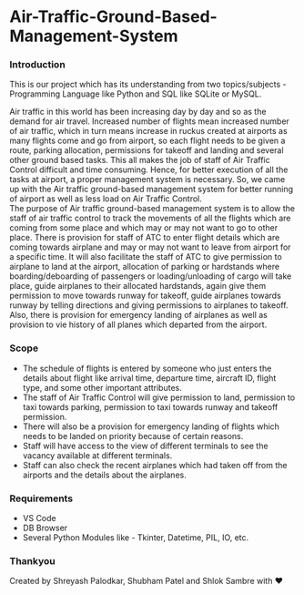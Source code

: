 # Air-Traffic-Ground-Based-Management-System
### Introduction
This is our project which has its understanding from two topics/subjects - Programming Language like Python and SQL like SQLite or MySQL.  
    
Air traffic in this world has been increasing day by day and so as the demand for air travel. 
Increased number of flights mean increased number of air traffic, which in turn means increase in 
ruckus created at airports as many flights come and go from airport, so each flight needs to be 
given a route, parking allocation, permissions for takeoff and landing and several other ground based tasks. This all makes the job of staff of Air Traffic Control difficult and time consuming. 
Hence, for better execution of all the tasks at airport, a proper management system is necessary. 
So, we came up with the Air traffic ground-based management system for better running of airport 
as well as less load on Air Traffic Control.  
The purpose of Air traffic ground-based management system is to allow the staff of air traffic 
control to track the movements of all the flights which are coming from some place and which 
may or may not want to go to other place. There is provision for staff of ATC to enter flight details 
which are coming towards airplane and may or may not want to leave from airport for a specific 
time. It will also facilitate the staff of ATC to give permission to airplane to land at the airport, 
allocation of parking or hardstands where boarding/deboarding of passengers or loading/unloading 
of cargo will take place, guide airplanes to their allocated hardstands, again give them permission 
to move towards runway for takeoff, guide airplanes towards runway by telling directions and 
giving permissions to airplanes to takeoff. Also, there is provision for emergency landing of 
airplanes as well as provision to vie history of all planes which departed from the airport. 

### Scope
- The schedule of flights is entered by someone who just enters the details about flight like arrival 
time, departure time, aircraft ID, flight type, and some other important attributes. 
- The staff of Air Traffic Control will give permission to land, permission to taxi towards parking, 
permission to taxi towards runway and takeoff permission. 
- There will also be a provision for emergency landing of flights which needs to be landed on priority 
because of certain reasons.
- Staff will have access to the view of different terminals to see the vacancy available at different 
terminals.
- Staff can also check the recent airplanes which had taken off from the airports and the details about 
the airplanes.

### Requirements
- VS Code
- DB Browser
- Several Python Modules like - Tkinter, Datetime, PIL, IO, etc.

### Thankyou
Created by Shreyash Palodkar, Shubham Patel and Shlok Sambre with ❤️
